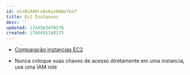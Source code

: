 ```yaml
---
id: oln8s940ru4sbuz9dmsfexf
title: Ec2 Instances
desc: ''
updated: 1744563470178
created: 1744491168175
---
```


- [Comparação instancias EC2](https://instances.vantage.sh)

- Nunca coloque suas chaves de acesso diretamente em uma instancia, use uma IAM role
